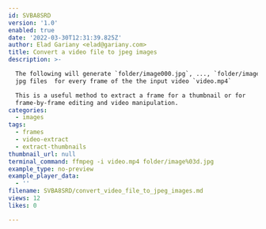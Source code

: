 ```yaml
---
id: SVBA8SRD
version: '1.0'
enabled: true
date: '2022-03-30T12:31:39.825Z'
author: Elad Gariany <elad@gariany.com>
title: Convert a video file to jpeg images
description: >-

  The following will generate `folder/image000.jpg`, ..., `folder/image999.jpg`
  jpg files  for every frame of the the input video `video.mp4`

  This is a useful method to extract a frame for a thumbnail or for
  frame-by-frame editing and video manipulation.
categories:
  - images
tags:
  - frames
  - video-extract
  - extract-thumbnails
thumbnail_url: null
terminal_command: ffmpeg -i video.mp4 folder/image%03d.jpg
example_type: no-preview
example_player_data:
  - ''
filename: SVBA8SRD/convert_video_file_to_jpeg_images.md
views: 12
likes: 0

---
```

